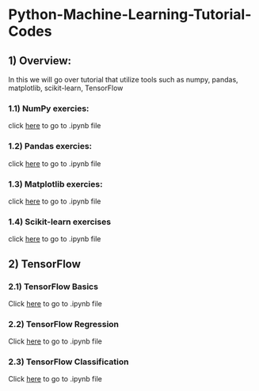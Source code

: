 # Python-Machine-Learning-Tutorial-Codes
## 1) Overview:
In this we will go over tutorial that utilize tools such as numpy, pandas, matplotlib, scikit-learn, TensorFlow

### 1.1) NumPy exercies:
click [here](https://github.com/stephenbrutch/Python-Machine-Learning-Codes/blob/main/introduction-to-numpy.ipynb) to go to .ipynb file

### 1.2) Pandas exercies:
click [here](https://github.com/stephenbrutch/Python-Machine-Learning-Codes/blob/main/introduction-to-pandas.ipynb) to go to .ipynb file

### 1.3) Matplotlib exercies:
click [here](https://github.com/stephenbrutch/Python-Machine-Learning-Codes/blob/main/introduction-to-matplotlib.ipynb) to go to .ipynb file

### 1.4) Scikit-learn exercises
click [here](https://github.com/stephenbrutch/Python-Machine-Learning-Codes/blob/main/introduction-to-scikit-learn.ipynb) to go to .ipynb file

## 2) TensorFlow

### 2.1) TensorFlow Basics
Click [here](https://github.com/stephenbrutch/Python-Machine-Learning-Tutorial-Codes/blob/main/00_tensorflow_fundamentals.ipynb) to go to .ipynb file

### 2.2) TensorFlow Regression
Click [here](https://github.com/stephenbrutch/Python-Machine-Learning-Tutorial-Codes/blob/main/01_neural_network_regression_with_tensorflow_video.ipynb) to go to .ipynb file

### 2.3) TensorFlow Classification
Click [here](https://github.com/stephenbrutch/Python-Machine-Learning-Tutorial-Codes/blob/main/02_neural_network_classification_with_tensorflow.ipynb) to go to .ipynb file
